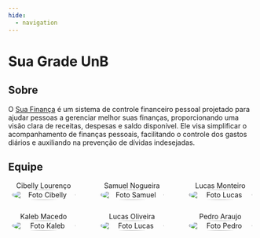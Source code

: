 ```yaml
---
hide:
  - navigation
---
```


# Sua Grade UnB

## Sobre

O [Sua Finança](https://github.com/unb-mds/2024-2-SuaFinanca.git) é um sistema de controle financeiro pessoal projetado para ajudar pessoas a gerenciar melhor suas finanças, proporcionando uma visão clara de receitas, despesas e saldo disponível. Ele visa simplificar o acompanhamento de finanças pessoais, facilitando o controle dos gastos diários e auxiliando na prevenção de dívidas indesejadas.

## Equipe

<div style="display: flex; flex-direction: column; align-items: center; gap: 25px;">
    <div style="display: flex; align-items: end; justify-content: center; gap: 50px;">
        <div style="text-align: center;">
            Cibelly Lourenço
            <br/>
            <img src="https://github.com/cibelinda.png" alt="Foto Cibelly" width="130px" height="50%" style="border-radius:50%"/>
        </div>
        <div style="text-align: center;">
            Samuel Nogueira
            <br/>
            <img src="https://github.com/samuelncaetano.png" alt="Foto Samuel" width="130px" height="50%" style="border-radius:50%"/>
        </div>
        <div style="text-align: center;">
            Lucas Monteiro
            <br/>
            <img src="https://github.com/LucasMF1.png" alt="Foto Lucas" width="130px" height="50%" style="border-radius:50%"/>
        </div>
    </div>
    <div style="display: flex; align-items: end; justify-content: center; gap: 50px;">
        <div style="text-align: center;">
            Kaleb Macedo
            <br/>
            <img src="https://github.com/Kalebmacedo.png" alt="Foto Kaleb" width="130px" height="50%" style="border-radius:50%"/>
        </div>
        <div style="text-align: center;">
            Lucas Oliveira
            <br/>
            <img src="https://github.com/LucasAlves71.png" alt="Foto Lucas" width="130px" height="50%" style="border-radius:50%"/>
        </div>
        <div style="text-align: center;">
            Pedro Araujo
            <br/>
            <img src="https://github.com/PedroAraujo004.png" alt="Foto Pedro" width="130px" height="50%" style="border-radius:50%"/>
        </div>
    </div>
</div>
